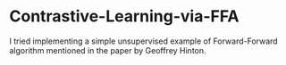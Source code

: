 # Contrastive-Learning-via-FFA
I tried implementing a simple unsupervised example of Forward-Forward algorithm mentioned in the paper by  Geoffrey Hinton.
